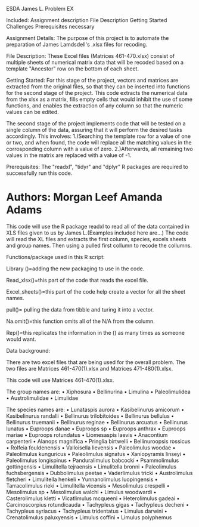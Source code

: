 ESDA James L. Problem EX

Included:
  Assignment description
  File Description
  Getting Started
    Challenges
    Prerequisites necessary

Assignment Details:
The purpose of this project is to automate the preparation of James Lamdsdell's .xlsx files for recoding.

File Description:
These Excel files (Matrices 461-470.xlsx) consist of multiple sheets of numerical matrix data that will be recoded based on a template "Ancestor" row on the bottom of each sheet.

Getting Started:
  For this stage of the project, vectors and matrices are extracted from the original files, so that they can be inserted into functions for the second stage of the project. 
  This code extracts the numerical data from the xlsx as a matrix, fills empty cells that would inhibit the use of some functions, and enables the extraction of any column so that the numeric values can be edited. 

  The second stage of the project implements code that will be tested on a single column of the data, assuring that it will perform the desired tasks accordingly. This involves:
  1.)Searching the template row for a value of one or two, and when found, the code will replace all the matching values in the corrosponding column with a value of zero.
  2.)Afterwards, all remaining two values in the matrix are replaced with a value of -1.
  
  Prerequisites:
    The "readxl", "tidyr" and "dplyr" R packages are required to successfully run this code.	

Authors:
Morgan Leef
Amanda Adams
=======
This code will use the R package readxl to read all of the data contained in XLS files given to us by James L.(Examples included here are...) The code will read the XL files and extracts the first column, species, excels sheets and group names. Then using a pulled first collumn to recode the collumns.  






Functions/package used in this R script:


Library ()=adding the new packaging to use in the code.

Read_xlsx()=this part of the code that reads the excel file. 

Excel_sheets()=this part of the code help create a vector for all the sheet names. 

pull()= pulling the data from tibble and turing it into a vector.

Na.omit()=this function omits all of the N/A from the column. 

Rep()=this replicates the information in the () as many times as someone would want.

    





Data background:

There are two excel files that are being used for the overall problem. The two files are Matrices 461-470(1).xlsx and Matrices 471-480(1).xlsx. 

This code will use Matrices 461-470(1).xlsx. 

The group names are:
•	Xiphosura
•	Bellinurina
•	Limulina
•	Paleolimulidea
•	Austrolimulidae
•	Limulidae


The species names are:
•	Lunataspis aurora
•	Kasibelinurus amicorum
•	Kasibelinurus randalli
•	Bellinurus trilobitoides
•	Bellinurus bellulus
•	Bellinurus truemanii
•	Bellinurus reginae
•	Bellinurus arcuatus
•	Bellinurus lunatus
•	Euproops danae
•	Euproops sp
•	Euproops anthrax
•	Euproops mariae
•	Euproops rotundatus
•	Liomesaspis laevis
•	Anacontium carpenteri
•	Alanops magnifica
•	Pringlia birtwelli
•	Bellinuroopsis rossicus
•	Rolfeia fouldenensis
•	Valloisella lievensis
•	Paleolimulus woodae
•	Paleolimulus kunguricus
•	Paleolimulus signatus
•	Xaniopyramis linseyi
•	Paleolimulus longispinus
•	Panduralimulus babcocki
•	Psammolimulus gottingensis
•	Limulitella tejraensis
•	Limulitella bronni
•	Paleolimulus fuchsbergensis
•	Dubbolimulus peetae
•	Vaderlimulus tricki
•	Austrolimulus fletcheri
•	Limulitella henkeli
•	Yunnanolimulus luopingensis
•	Tarracolimulus rieki
•	Limulitella vicensis
•	Mesolimulus crespelli
•	Mesolimulus sp
•	Mesolimulus walchi
•	Limulus woodwardi
•	Casterolimulus kletti
•	Vicatlimulus mcqueeni
•	Heterolimulus gadeai
•	Carcinoscorpius rotundicauda
•	Tachypleus gigas
•	Tachypleus decheni
•	Tachypleus syriacus
•	Tachypleus tridentatus
•	Limulus darwini
•	Crenatolimulus paluxyensis
•	Limulus coffini
•	Limulus polyphemus
